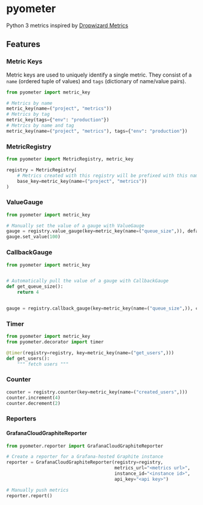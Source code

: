# pyometer

Python 3 metrics inspired by [Dropwizard Metrics](https://metrics.dropwizard.io/)

## Features

### Metric Keys

Metric keys are used to uniquely identify a single metric. They consist of a `name` (ordered tuple of values)
and `tags` (dictionary of name/value pairs).

```python
from pyometer import metric_key

# Metrics by name
metric_key(name=("project", "metrics"))
# Metrics by tag
metric_key(tags={"env": "production"})
# Metrics by name and tag
metric_key(name=("project", "metrics"), tags={"env": "production"})
```

### MetricRegistry

```python
from pyometer import MetricRegistry, metric_key

registry = MetricRegistry(
    # Metrics created with this registry will be prefixed with this name
    base_key=metric_key(name=("project", "metrics"))
)
```

### ValueGauge

```python
from pyometer import metric_key

# Manually set the value of a gauge with ValueGauge
gauge = registry.value_gauge(key=metric_key(name=("queue_size",)), default=0)
gauge.set_value(100)
```

### CallbackGauge

```python
from pyometer import metric_key


# Automatically pull the value of a gauge with CallbackGauge
def get_queue_size():
    return 4


gauge = registry.callback_gauge(key=metric_key(name=("queue_size",)), callback=get_queue_size)
```

### Timer

```python
from pyometer import metric_key
from pyometer.decorator import timer

@timer(registry=registry, key=metric_key(name=("get_users",)))
def get_users():
    """ fetch users """
```

### Counter

```python
counter = registry.counter(key=metric_key(name=("created_users",)))
counter.increment(4)
counter.decrement(2)
```

### Reporters

#### GrafanaCloudGraphiteReporter

```python
from pyometer.reporter import GrafanaCloudGraphiteReporter

# Create a reporter for a Grafana-hosted Graphite instance
reporter = GrafanaCloudGraphiteReporter(registry=registry,
                                        metrics_url="<metrics url>",
                                        instance_id="<instance id>",
                                        api_key="<api key>")

# Manually push metrics
reporter.report()
```